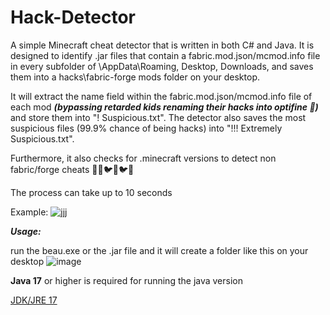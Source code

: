 # Hack-Detector

A simple Minecraft cheat detector that is written in both C# and Java. It is designed to identify .jar files that contain a fabric.mod.json/mcmod.info file in every subfolder of \AppData\Roaming, Desktop, Downloads, and saves them into a hacks\fabric-forge mods folder on your desktop. 

It will extract the name field within the fabric.mod.json/mcmod.info file of each mod ***(bypassing retarded kids renaming their hacks into optifine 🥰)*** and store them into "! Suspicious.txt". The detector also saves the most suspicious files (99.9% chance of being hacks) into "!!! Extremely Suspicious.txt". 

Furthermore, it also checks for .minecraft versions to detect non fabric/forge cheats 🥰💥🐦💥🐦🥶

The process can take up to 10 seconds

Example:
![jjj](https://user-images.githubusercontent.com/109868859/227728831-fafc25b0-7b06-468c-9bf2-8f335a83c655.png)


***Usage:***

run the beau.exe or the .jar file and it will create a folder like this on your desktop
![image](https://user-images.githubusercontent.com/109868859/227728878-37b5cbd0-63aa-442e-9c06-e597200c207a.png)

**Java 17** or higher is required for running the java version

[JDK/JRE 17]([https://adoptium.net/en-GB/download/](https://adoptium.net/en-GB/temurin/archive/))
